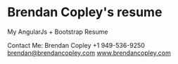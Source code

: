 # Brendan Copley's resume
My AngularJs + Bootstrap Resume

Contact Me:
Brendan Copley
+1 949-536-9250
brendan@brendancopley.com
www.brendancopley.com
